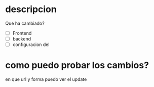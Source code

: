 # descripcion 
Que ha cambiado?

- [ ] Frontend
- [ ] backend
- [ ] configuracion del 

# como puedo probar los cambios?
en que url y forma puedo ver el update
